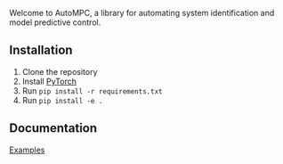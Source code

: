 Welcome to AutoMPC, a library for automating system identification and model predictive control.

## Installation

 1. Clone the repository
 2. Install [PyTorch](https://pytorch.org/get-started/locally/)
 3. Run `pip install -r requirements.txt`
 4. Run `pip install -e .`

## Documentation
[Examples](examples/readme.md)
